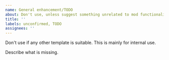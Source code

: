 ```yaml
---
name: General enhancement/TODO
about: Don't use, unless suggest something unrelated to mod functionality (like mod documentation or code style)
title: ''
labels: unconfirmed, TODO
assignees: ''
---
```


Don't use if any other template is suitable.
This is mainly for internal use.

Describe what is missing.

